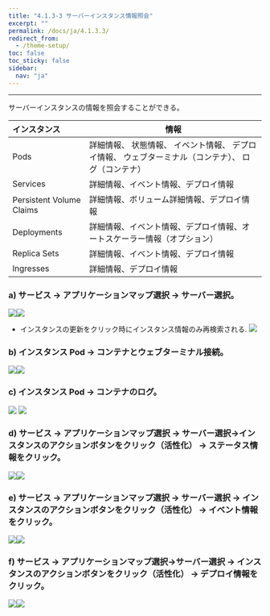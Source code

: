 ```yaml
---
title: "4.1.3-3 サーバーインスタンス情報照会"
excerpt: ""
permalink: /docs/ja/4.1.3.3/
redirect_from:
  - /theme-setup/
toc: false
toc_sticky: false
sidebar:
  nav: "ja"
---
```



---

サーバーインスタンスの情報を照会することができる。

| **インスタンス** | **情報** |
| :--- | --- |
| Pods | 詳細情報、 状態情報、 イベント情報、 デプロイ情報、 ウェブターミナル（コンテナ）、 ログ（コンテナ） |
| Services | 詳細情報、イベント情報、デプロイ情報 |
| Persistent Volume Claims | 詳細情報、ボリューム詳細情報、デプロイ情報 |
| Deployments | 詳細情報、イベント情報、デプロイ情報、オートスケーラー情報（オプション） |
| Replica Sets | 詳細情報、イベント情報、デプロイ情報 |
| Ingresses | 詳細情報、デプロイ情報 |

### a\) サービス → アプリケーションマップ選択 → サーバー選択。
![](/assets/JP/2.5/3.1.3-3_1.png)![](/assets/JP/2.5/3.1.3-3_2.png)
* インスタンスの更新をクリック時にインスタンス情報のみ再検索される.
![](/assets/JP/2.5.4/3.1.3-3_3.png)

### b\) インスタンス Pod → コンテナとウェブターミナル接続。
![](/assets/JP/2.5/3.1.3-3_3.png)![](/assets/JP/2.5/3.1.3-3_4.png)

### c\) インスタンス Pod → コンテナのログ。
![](/assets/JP/2.5/3.1.3-3_5.png) ![](/assets/JP/2.5/3.1.3-3_6.png)

### d\) サービス → アプリケーションマップ選択 → サーバー選択→インスタンスのアクションボタンをクリック（活性化） → ステータス情報をクリック。
![](/assets/JP/2.5/3.1.3-3_7.png)![](/assets/JP/2.5/3.1.3-3_8.png)

### e\) サービス → アプリケーションマップ選択 → サーバー選択 → インスタンスのアクションボタンをクリック（活性化） → イベント情報をクリック。
![](/assets/JP/2.5/3.1.3-3_9.png)![](/assets/JP/2.5/3.1.3-3_10.png)

### f\) サービス → アプリケーションマップ選択→サーバー選択 → インスタンスのアクションボタンをクリック（活性化） → デプロイ情報をクリック。
![](/assets/JP/2.5/3.1.3-3_11.png)![](/assets/JP/2.5/3.1.3-3_12.png)



